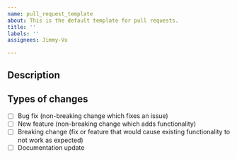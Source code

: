 ```yaml
---
name: pull_request_template
about: This is the default template for pull requests.
title: ''
labels: ''
assignees: Jimmy-Vu

---
```


<!--- Thank you for submitting a pull request! Please use the following template to draft your PR. If you have any questions, please do not hesitate to ask. -->

## Description
<!--- Describe your changes -->
<!--- Include a reference to the issue this fixes with #XXX e.g. #123 -->

## Types of changes
<!--- What types of changes does your code introduce? Put an `x` in all the boxes that apply: -->
- [ ] Bug fix (non-breaking change which fixes an issue)
- [ ] New feature (non-breaking change which adds functionality)
- [ ] Breaking change (fix or feature that would cause existing functionality to not work as expected)
- [ ] Documentation update
